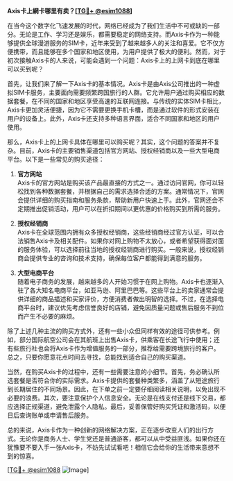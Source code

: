 **Axis卡上網卡哪里有卖？[[TG💪+ @esim1088](https://t.me/s/esim1088)]**

在当今这个数字化飞速发展的时代，网络已经成为了我们生活中不可或缺的一部分。无论是工作、学习还是娱乐，都需要稳定的网络支持。而Axis卡作为一种能够提供全球漫游服务的SIM卡，近年来受到了越来越多人的关注和喜爱。它不仅方便携带，而且能够在多个国家和地区使用，为用户提供了极大的便利。然而，对于初次接触Axis卡的人来说，可能会遇到一个问题：Axis卡上的上网卡到底在哪里可以买到呢？

首先，让我们来了解一下Axis卡的基本情况。Axis卡是由Axis公司推出的一种虚拟SIM卡服务，主要面向需要频繁跨国旅行的人群。它允许用户通过购买相应的数据套餐，在不同的国家和地区享受高速的互联网连接。与传统的实体SIM卡相比，Axis卡更加灵活便捷，因为它不需要更换手机卡槽，而是通过软件的形式安装在用户的设备上。此外，Axis卡还支持多种语言界面，适合不同国家和地区的用户使用。

那么，Axis卡上的上网卡具体在哪里可以购买呢？其实，这个问题的答案并不复杂。目前，Axis卡的主要销售渠道包括官方网站、授权经销商以及一些大型电商平台。以下是一些常见的购买途径：

1. **官方网站**  
   Axis卡的官方网站是购买该产品最直接的方式之一。通过访问官网，你可以轻松找到各种数据套餐，并根据自己的需求选择合适的方案。通常情况下，官网会提供详细的购买指南和服务条款，帮助新用户快速上手。此外，官网还会不定期推出促销活动，用户可以在折扣期间以更优惠的价格购买到所需的服务。

2. **授权经销商**  
   Axis卡在全球范围内拥有众多授权经销商，这些经销商经过官方认证，可以合法销售Axis卡及相关配件。如果你对网上购物不太放心，或者希望获得面对面的服务体验，可以选择前往当地的授权经销商进行购买。一般来说，授权经销商会提供专业的咨询和技术支持，确保每位客户都能得到满意的服务。

3. **大型电商平台**  
   随着电子商务的发展，越来越多的人开始习惯于在网上购物。Axis卡也逐渐入驻了各大知名电商平台，如亚马逊、阿里巴巴等。这些平台上的卖家通常会提供详细的商品描述和买家评价，方便消费者做出明智的选择。不过，在选择电商平台时，建议优先考虑信誉良好的店铺，避免因质量问题或售后服务不到位而产生不必要的麻烦。

除了上述几种主流的购买方式外，还有一些小众但同样有效的途径可供参考。例如，部分国际航空公司会在其航班上出售Axis卡，供乘客在长途飞行中使用；还有些旅行社也会将Axis卡作为增值服务的一部分，推荐给需要跨境旅行的客户。总之，只要你愿意花点时间去寻找，总能找到适合自己的购买渠道。

当然，在购买Axis卡的过程中，还有一些需要注意的小细节。首先，务必确认所选套餐是否符合你的实际需求。Axis卡提供的套餐种类繁多，涵盖了从短途旅行到长期居住的不同场景。因此，在下单之前一定要仔细阅读相关说明，以免出现不必要的浪费。其次，要注意保护个人信息安全。无论是在线支付还是线下交易，都应选择正规渠道，避免泄露个人隐私。最后，妥善保管好购买凭证和激活码，以便日后查询账单或申请售后服务。

总的来说，Axis卡作为一种创新的网络解决方案，正在逐步改变人们的出行方式。无论你是商务人士、学生党还是普通游客，都可以从中受益匪浅。如果你还在犹豫要不要入手一张Axis卡，不妨先试试看吧！相信它会给你的生活带来意想不到的惊喜。

[[TG💪+ @esim1088](https://t.me/s/esim1088) ![Image](https://i.postimg.cc/4NQfJmqS/Snipaste-2025-05-13-00-14-12.png)]